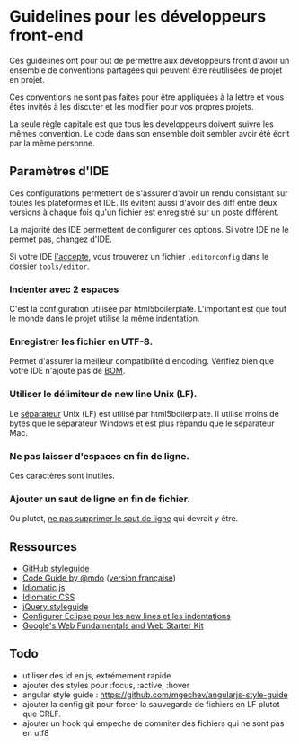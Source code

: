 # Guidelines pour les développeurs front-end

Ces guidelines ont pour but de permettre aux développeurs front d'avoir un
ensemble de conventions partagées qui peuvent être réutilisées de projet en
projet.

Ces conventions ne sont pas faites pour être appliquées à la lettre et vous
êtes invités à les discuter et les modifier pour vos propres projets. 

La seule règle capitale est que tous les développeurs doivent suivre les mêmes
convention. Le code dans son ensemble doit sembler avoir été écrit par la même
personne.

## Paramètres d'IDE
Ces configurations permettent de s'assurer d'avoir un rendu consistant sur
toutes les plateformes et IDE. Ils évitent aussi d'avoir des diff entre deux
versions à chaque fois qu'un fichier est enregistré sur un poste différent.

La majorité des IDE permettent de configurer ces options. Si votre IDE ne le
permet pas, changez d'IDE.

Si votre IDE [l'accepte](http://editorconfig.org/), vous trouverez un fichier
`.editorconfig` dans le dossier `tools/editor`.

### Indenter avec 2 espaces
C'est la configuration utilisée par html5boilerplate. L'important est que tout
le monde dans le projet utilise la même indentation.

### Enregistrer les fichier en UTF-8.
Permet d'assurer la meilleur compatibilité d'encoding. Vérifiez bien que votre
IDE n'ajoute pas de [BOM](http://en.wikipedia.org/wiki/Byte_order_mark).

### Utiliser le délimiteur de new line Unix (LF).
Le [séparateur](http://blog.codinghorror.com/the-great-newline-schism/) Unix
(LF) est utilisé par html5boilerplate. Il utilise moins de bytes que le
séparateur Windows et est plus répandu que le séparateur Mac.

### Ne pas laisser d'espaces en fin de ligne.
Ces caractères sont inutiles.

### Ajouter un saut de ligne en fin de fichier.
Ou plutot, [ne pas supprimer le saut de
ligne](http://unix.stackexchange.com/questions/18743/whats-the-point-in-adding-a-new-line-to-the-end-of-a-file)  qui devrait y être.

## Ressources
- [GitHub styleguide](https://github.com/styleguide)
- [Code Guide by @mdo](http://mdo.github.io/code-guide/) ([version
  française](https://pixelastic.github.io/code-guide/))
- [Idiomatic.js](https://github.com/rwaldron/idiomatic.js)
- [Idiomatic CSS](https://github.com/necolas/idiomatic-css)
- [jQuery styleguide](https://contribute.jquery.org/style-guide/js/)
- [Configurer Eclipse pour les new lines et les indentations](http://eclipsesource.com/blogs/2013/07/09/invisible-chaos-mastering-white-spaces-in-eclipse/)
- [Google's Web Fundamentals and Web Starter Kit](http://googledevelopers.blogspot.fr/2014/06/web-fundamentals-and-web-starter-kit.html)


## Todo

- utiliser des id en js, extrémement rapide
- ajouter des styles pour :focus, :active, :hover
- angular style guide : https://github.com/mgechev/angularjs-style-guide
- ajouter la config git pour forcer la sauvegarde de fichiers en LF plutot que
  CRLF.
- ajouter un hook qui empeche de commiter des fichiers qui ne sont pas en utf8


